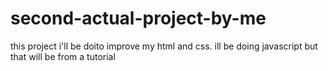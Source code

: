 # second-actual-project-by-me
this project i'll be doito improve my html and css. ill be doing javascript but that will be from a tutorial
